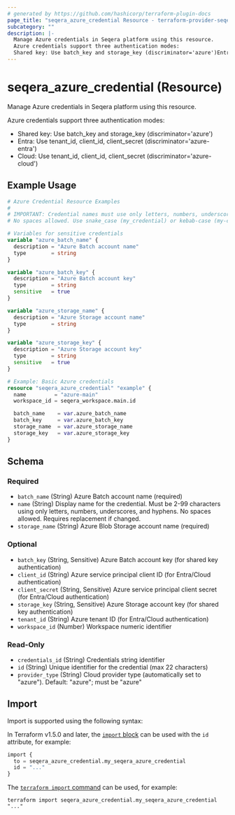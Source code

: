 ```yaml
---
# generated by https://github.com/hashicorp/terraform-plugin-docs
page_title: "seqera_azure_credential Resource - terraform-provider-seqera"
subcategory: ""
description: |-
  Manage Azure credentials in Seqera platform using this resource.
  Azure credentials support three authentication modes:
  Shared key: Use batch_key and storage_key (discriminator='azure')Entra: Use tenant_id, client_id, client_secret (discriminator='azure-entra')Cloud: Use tenant_id, client_id, client_secret (discriminator='azure-cloud')
---
```


# seqera_azure_credential (Resource)

Manage Azure credentials in Seqera platform using this resource.

Azure credentials support three authentication modes:
- Shared key: Use batch_key and storage_key (discriminator='azure')
- Entra: Use tenant_id, client_id, client_secret (discriminator='azure-entra')
- Cloud: Use tenant_id, client_id, client_secret (discriminator='azure-cloud')

## Example Usage

```terraform
# Azure Credential Resource Examples
#
# IMPORTANT: Credential names must use only letters, numbers, underscores, and hyphens.
# No spaces allowed. Use snake_case (my_credential) or kebab-case (my-credential).

# Variables for sensitive credentials
variable "azure_batch_name" {
  description = "Azure Batch account name"
  type        = string
}

variable "azure_batch_key" {
  description = "Azure Batch account key"
  type        = string
  sensitive   = true
}

variable "azure_storage_name" {
  description = "Azure Storage account name"
  type        = string
}

variable "azure_storage_key" {
  description = "Azure Storage account key"
  type        = string
  sensitive   = true
}

# Example: Basic Azure credentials
resource "seqera_azure_credential" "example" {
  name         = "azure-main"
  workspace_id = seqera_workspace.main.id

  batch_name    = var.azure_batch_name
  batch_key     = var.azure_batch_key
  storage_name  = var.azure_storage_name
  storage_key   = var.azure_storage_key
}
```

<!-- schema generated by tfplugindocs -->
## Schema

### Required

- `batch_name` (String) Azure Batch account name (required)
- `name` (String) Display name for the credential. Must be 2-99 characters using only letters, numbers, underscores, and hyphens. No spaces allowed. Requires replacement if changed.
- `storage_name` (String) Azure Blob Storage account name (required)

### Optional

- `batch_key` (String, Sensitive) Azure Batch account key (for shared key authentication)
- `client_id` (String) Azure service principal client ID (for Entra/Cloud authentication)
- `client_secret` (String, Sensitive) Azure service principal client secret (for Entra/Cloud authentication)
- `storage_key` (String, Sensitive) Azure Storage account key (for shared key authentication)
- `tenant_id` (String) Azure tenant ID (for Entra/Cloud authentication)
- `workspace_id` (Number) Workspace numeric identifier

### Read-Only

- `credentials_id` (String) Credentials string identifier
- `id` (String) Unique identifier for the credential (max 22 characters)
- `provider_type` (String) Cloud provider type (automatically set to "azure"). Default: "azure"; must be "azure"

## Import

Import is supported using the following syntax:

In Terraform v1.5.0 and later, the [`import` block](https://developer.hashicorp.com/terraform/language/import) can be used with the `id` attribute, for example:

```terraform
import {
  to = seqera_azure_credential.my_seqera_azure_credential
  id = "..."
}
```

The [`terraform import` command](https://developer.hashicorp.com/terraform/cli/commands/import) can be used, for example:

```shell
terraform import seqera_azure_credential.my_seqera_azure_credential "..."
```

